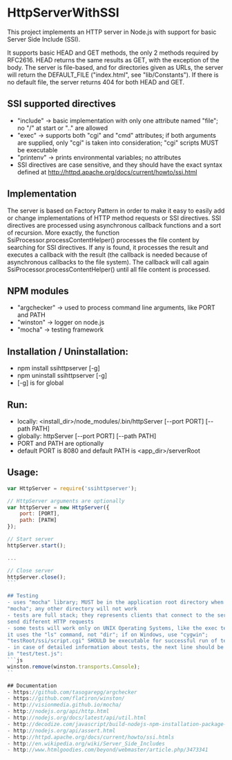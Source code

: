 HttpServerWithSSI
=================

This project implements an HTTP server in Node.js with support for basic
Server Side Include (SSI).

It supports basic HEAD and GET methods, the only 2 methods required by RFC2616.
HEAD returns the same results as GET, with the exception of the body. The
server is file-based, and for directories given as URLs, the server will return
the DEFAULT_FILE ("index.html", see "lib/Constants"). If there is no default
file, the server returns 404 for both HEAD and GET.

## SSI supported directives
- "include" -> basic implementation with only one attribute named "file";
no "/" at start or ".." are allowed
- "exec" -> supports both "cgi" and "cmd" attributes; if both arguments
are supplied, only "cgi" is taken into consideration; "cgi" scripts MUST
be executable
- "printenv" -> prints environmental variables; no attributes
- SSI directives are case sensitive, and they should have the exact syntax
defined at http://httpd.apache.org/docs/current/howto/ssi.html

## Implementation
The server is based on Factory Pattern in order to make it easy to easily
add or change implementations of HTTP method requests or SSI directives. SSI
directives are processed using asynchronous callback functions and a sort of
recursion. More exactly, the function SsiProcessor.processContentHelper()
processes the file content by searching for SSI directives. If any is found,
it processes the result and executes a callback with the result (the callback
is needed because of asynchronous callbacks to the file system). The callback
will call again SsiProcessor.processContentHelper() until all file content is
processed.

## NPM modules
- "argchecker" -> used to process command line arguments, like PORT and PATH
- "winston" -> logger on node.js
- "mocha" -> testing framework

## Installation / Uninstallation:
- npm install ssihttpserver [-g]
- npm uninstall ssihttpserver [-g]
- [-g] is for global

## Run:
- locally: <install_dir>/node_modules/.bin/httpServer [--port PORT] [--path PATH]
- globally: httpServer [--port PORT] [--path PATH]
- PORT and PATH are optionally
- default PORT is 8080 and default PATH is <app_dir>/serverRoot

## Usage:
```js
var HttpServer = require('ssihttpserver');

// HttpServer arguments are optionally
var httpServer = new HttpServer({
	port: [PORT],
	path: [PATH]
});

// Start server
httpServer.start();

...

// Close server
httpServer.close();
```‎

## Testing
- uses "mocha" library; MUST be in the application root directory when running
"mocha"; any other directory will not work
- tests are full stack; they represents clients that connect to the server and
send different HTTP requests
- some tests will work only on UNIX Operating Systems, like the exec tests;
it uses the "ls" command, not "dir"; if on Windows, use "cygwin";
"testRoot/ssi/script.cgi" SHOULD be executable for successful run of tests
- in case of detailed information about tests, the next line should be commented
in "test/test.js":
```js
winston.remove(winston.transports.Console);
``

## Documentation
- https://github.com/tasogarepg/argchecker
- https://github.com/flatiron/winston/
- http://visionmedia.github.io/mocha/
- http://nodejs.org/api/http.html
- http://nodejs.org/docs/latest/api/util.html
- http://decodize.com/javascript/build-nodejs-npm-installation-package-scratch/
- http://nodejs.org/api/assert.html
- http://httpd.apache.org/docs/current/howto/ssi.htmls
- http://en.wikipedia.org/wiki/Server_Side_Includes
- http://www.htmlgoodies.com/beyond/webmaster/article.php/3473341

